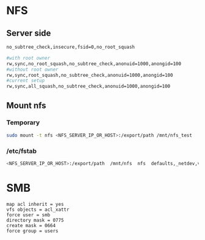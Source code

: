 

# NFS
## Server side
```bash
no_subtree_check,insecure,fsid=0,no_root_squash

#with root owner
rw,sync,no_root_squash,no_subtree_check,anonuid=1000,anongid=100
#without root owner
rw,sync,root_squash,no_subtree_check,anonuid=1000,anongid=100
#current setup
rw,sync,all_squash,no_subtree_check,anonuid=1000,anongid=100
```
## Mount nfs
### Temporary
```bash
sudo mount -t nfs <NFS_SERVER_IP_OR_HOST>:/export/path /mnt/nfs_test
```

### /etc/fstab
```bash
<NFS_SERVER_IP_OR_HOST>:/export/path  /mnt/nfs  nfs  defaults,_netdev,vers=4.2  0  0
```

# SMB
```
map acl inherit = yes
vfs objects = acl_xattr
force user = smb
directory mask = 0775
create mask = 0664
force group = users
```
